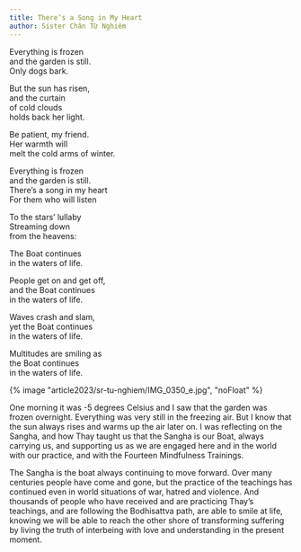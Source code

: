 ```yaml
---
title: There’s a Song in My Heart
author: Sister Chân Từ Nghiêm
---
```


<div class="verse">
<!-- <p><b>There’s a Song in My Heart</b></p> -->

<p>Everything is frozen<br/>
and the garden is still.<br/>
Only dogs bark.</p>

<p>But the sun has risen,<br/>
and the curtain<br/>
of cold clouds<br/>
holds back her light.</p>

<p>Be patient, my friend.<br/>
Her warmth will<br/>
melt the cold arms of winter.</p>

<p>Everything is frozen<br/>
and the garden is still.<br/>
There’s a song in my heart<br/>
For them who will listen</p>

<p>To the stars’ lullaby<br/>
Streaming down<br/>
from the heavens:</p>

<p>The Boat continues<br/>
in the waters of life.</p>

<p>People get on and get off,<br/>
and the Boat continues<br/>
in the waters of life.</p>

<p>Waves crash and slam,<br/>
yet the Boat continues<br/>
in the waters of life.</p>

<p>Multitudes are smiling as<br/>
the Boat continues<br/>
in the waters of life.</p>
<!-- <cite>Sister Chân Từ Nghiêm</cite> -->
</div>

<!-- <div class="verse">
<p><b>Little Asparagus Trees</b></p>

<p>Little asparagus trees,<br/>
The raindrops quench<br/>
Your thirst<br/>
For survival.</p>
</div> -->

<!-- <div class="article-end"></div> -->

<!-- These two poems were written during the late autumn when the weather became very cold.

There is an asparagus farm, across the road from us at New Hamlet, and our neighbor farmers let their asparagus plants grow up tall so that eventually they look like little delicate brown trees with gossamer branches. It was very dry this fall with little rain, but one day it rained, and the raindrops fell on the tiny asparagus “trees”. And the raindrops nourished the soil they were in and they could survive. -->

{% image "article2023/sr-tu-nghiem/IMG_0350_e.jpg", "noFloat" %}

One morning it was -5 degrees Celsius and I saw that the garden was frozen overnight. Everything was very still in the freezing air. But I know that the sun always rises and warms up the air later on. I was reflecting on the Sangha, and how Thay taught us that the Sangha is our Boat, always carrying us, and supporting us as we are engaged here and in the world with our practice, and with the Fourteen Mindfulness Trainings.

The Sangha is the boat always continuing to move forward. Over many centuries people have come and gone, but the practice of the teachings has continued even in world situations of war, hatred and violence. And thousands of people who have received and are practicing Thay’s teachings, and are following the Bodhisattva path, are able to smile at life, knowing we will be able to reach the other shore of transforming suffering by living the truth of interbeing with love and understanding in the present moment.